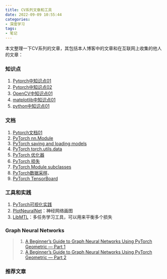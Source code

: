 ```yaml
---
title: CV系列文章和工具
date: 2022-09-09 10:55:44
categories:
- 深度学习
tags:
- 笔记
---
```

本文整理一下CV系列的文章，其包括本人博客中的文章和在互联网上收集的他人的文章：
<!--more-->

### 知识点
1. [Pytorch中知识点01](https://tom89757.github.io/2022/05/16/Pytorch%E4%B8%AD%E7%9F%A5%E8%AF%86%E7%82%B901/)
2. [Pytorch中知识点02](https://tom89757.github.io/2022/06/03/Pytorch%E4%B8%AD%E7%9F%A5%E8%AF%86%E7%82%B902/)
3. [OpenCV中知识点01](https://tom89757.github.io/2022/06/02/OpenCV%E4%B8%AD%E7%9F%A5%E8%AF%86%E7%82%B901/)
4. [matplotlib中知识点01](https://tom89757.github.io/2022/06/03/matplotlib%E4%B8%AD%E7%9F%A5%E8%AF%86%E7%82%B901/)
5. [python中知识点01](https://tom89757.github.io/2022/07/05/python%E4%B8%AD%E7%9F%A5%E8%AF%86%E7%82%B901/)

### 文档
1. [Pytorch文档01](https://tom89757.github.io/2022/07/04/Pytorch%E6%96%87%E6%A1%A301/)
2. [PyTorch nn.Module](https://tom89757.github.io/2022/07/20/PyTorch-nn-Module/)
3. [PyTorch saving and loading models](https://tom89757.github.io/2022/07/20/PyTorch-saving-and-loading-models/)
4. [PyTorch torch.utils.data](https://tom89757.github.io/2022/07/20/PyTorch-torch-utils-data/)
5. [PyTorch 优化器](https://tom89757.github.io/2022/07/20/PyTorch-%E4%BC%98%E5%8C%96%E5%99%A8/)
6. [PyTorch 损失](https://tom89757.github.io/2022/07/20/PyTorch-%E6%8D%9F%E5%A4%B1/)
7. [PyTorch Module subclasses](https://tom89757.github.io/2022/07/20/PyTorch-Module-subclasses/)
8. [PyTorch数据采样](https://tom89757.github.io/2022/07/20/PyTorch%E6%95%B0%E6%8D%AE%E9%87%87%E6%A0%B7/)、
9. [PyTorch TensorBoard](https://tom89757.github.io/2022/08/06/PyTorch-TensorBoard/)

### 工具和实践
1. [PyTorch可视化实践](https://tom89757.github.io/2022/08/07/PyTorch%E5%8F%AF%E8%A7%86%E5%8C%96%E5%AE%9E%E8%B7%B5/)
2. [PlotNeuralNet](https://github.com/HarisIqbal88/PlotNeuralNet)：神经网络画图
3. [LibMTL](https://github.com/median-research-group/LibMTL)：多任务学习工具，可以用来平衡多个损失

### Graph Neural Networks

> 1. [A Beginner’s Guide to Graph Neural Networks Using PyTorch Geometric — Part 1](https://towardsdatascience.com/a-beginners-guide-to-graph-neural-networks-using-pytorch-geometric-part-1-d98dc93e7742)
> 2. [A Beginner’s Guide to Graph Neural Networks Using PyTorch Geometric — Part 2](https://towardsdatascience.com/a-beginners-guide-to-graph-neural-networks-using-pytorch-geometric-part-2-cd82c01330ab)

### 推荐文章





